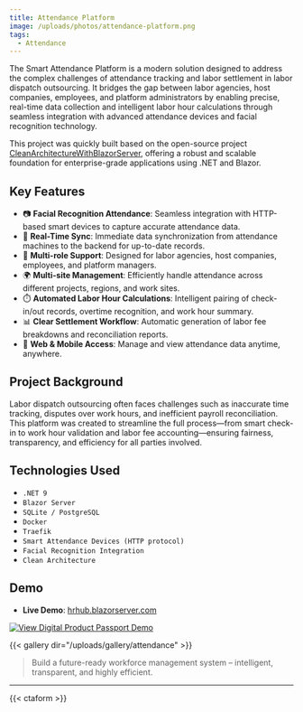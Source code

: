 ```yaml
---
title: Attendance Platform
image: /uploads/photos/attendance-platform.png
tags:
  - Attendance
---
```


The Smart Attendance Platform is a modern solution designed to address the complex challenges of attendance tracking and labor settlement in labor dispatch outsourcing. It bridges the gap between labor agencies, host companies, employees, and platform administrators by enabling precise, real-time data collection and intelligent labor hour calculations through seamless integration with advanced attendance devices and facial recognition technology.

This project was quickly built based on the open-source project [CleanArchitectureWithBlazorServer](https://github.com/neozhu/CleanArchitectureWithBlazorServer), offering a robust and scalable foundation for enterprise-grade applications using .NET and Blazor.

## Key Features

- 📷 **Facial Recognition Attendance**: Seamless integration with HTTP-based smart devices to capture accurate attendance data.
- 🔁 **Real-Time Sync**: Immediate data synchronization from attendance machines to the backend for up-to-date records.
- 👥 **Multi-role Support**: Designed for labor agencies, host companies, employees, and platform managers.
- 🌍 **Multi-site Management**: Efficiently handle attendance across different projects, regions, and work sites.
- ⏱️ **Automated Labor Hour Calculations**: Intelligent pairing of check-in/out records, overtime recognition, and work hour summary.
- 📊 **Clear Settlement Workflow**: Automatic generation of labor fee breakdowns and reconciliation reports.
- 📱 **Web & Mobile Access**: Manage and view attendance data anytime, anywhere.

## Project Background

Labor dispatch outsourcing often faces challenges such as inaccurate time tracking, disputes over work hours, and inefficient payroll reconciliation. This platform was created to streamline the full process—from smart check-in to work hour validation and labor fee accounting—ensuring fairness, transparency, and efficiency for all parties involved.

## Technologies Used

- `.NET 9`
- `Blazor Server`
- `SQLite / PostgreSQL`
- `Docker`
- `Traefik`
- `Smart Attendance Devices (HTTP protocol)`
- `Facial Recognition Integration`
- `Clean Architecture`



## Demo 

- **Live Demo**: [hrhub.blazorserver.com](https://hrhub.blazorserver.com/)



[![View Digital Product Passport Demo](/uploads/photos/attendance/01.png)](/uploads/photos/attendance/01.png)

{{< gallery dir="/uploads/gallery/attendance" >}}

> Build a future-ready workforce management system – intelligent, transparent, and highly efficient.

---

{{< ctaform >}}